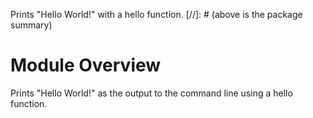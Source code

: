 Prints "Hello World!" with a hello function.
[//]: # (above is the package summary)

# Module Overview
Prints "Hello World!" as the output to the command line using a hello function.